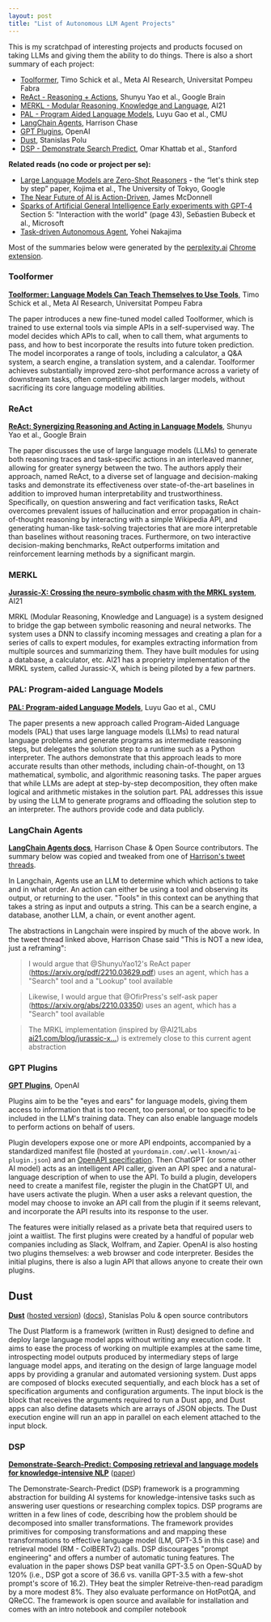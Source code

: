 ```yaml
---
layout: post
title: "List of Autonomous LLM Agent Projects"
---
```


This is my scratchpad of interesting projects and products focused on taking LLMs and giving them the ability to do things. There is also a short summary of each project:

* [Toolformer](https://arxiv.org/abs/2302.04761), Timo Schick et al., Meta AI Research, Universitat Pompeu Fabra
* [ReAct - Reasoning + Actions](https://ai.googleblog.com/2022/11/react-synergizing-reasoning-and-acting.html), Shunyu Yao et al., Google Brain
* [MERKL - Modular Reasoning, Knowledge and Language](https://www.ai21.com/blog/jurassic-x-crossing-the-neuro-symbolic-chasm-with-the-mrkl-system), AI21
* [PAL - Program Aided Language Models](https://arxiv.org/abs/2211.10435), Luyu Gao et al., CMU
* [LangChain Agents](https://python.langchain.com/en/latest/modules/agents.html), Harrison Chase
* [GPT Plugins](https://openai.com/blog/chatgpt-plugins), OpenAI
* [Dust](https://dust.tt/), Stanislas Polu
* [DSP - Demonstrate Search Predict](https://github.com/stanfordnlp/dsp/), Omar Khattab et al., Stanford 


**Related reads (no code or project per se):**
* [Large Language Models are Zero-Shot Reasoners](https://arxiv.org/abs/2205.11916) - the “let's think step by step” paper, Kojima et al., The University of Tokyo, Google
* [The Near Future of AI is Action-Driven](https://jmcdonnell.substack.com/p/the-near-future-of-ai-is-action-driven?sd=pf), James McDonnell 
* [Sparks of Artificial General Intelligence Early experiments with GPT-4](https://arxiv.org/pdf/2303.12712.pdf) Section 5: "Interaction with the world" (page 43), Seb́astien Bubeck et al., Microsoft
* [Task-driven Autonomous Agent](https://twitter.com/yoheinakajima/status/1640934493489070000), Yohei Nakajima


Most of the summaries below were generated by the [perplexity.ai](https://perplexity.ai) [Chrome extension](https://chrome.google.com/webstore/detail/perplexity-ask-ai/hlgbcneanomplepojfcnclggenpcoldo).

### Toolformer

**[Toolformer: Language Models Can Teach Themselves to Use Tools](https://arxiv.org/pdf/2302.04761.pdf)**, Timo Schick et al., Meta AI Research, Universitat Pompeu Fabra

The paper introduces a new fine-tuned model called Toolformer, which is trained to use external tools via simple APIs in a self-supervised way. The model decides which APIs to call, when to call them, what arguments to pass, and how to best incorporate the results into future token prediction. The model incorporates a range of tools, including a calculator, a Q&A system, a search engine, a translation system, and a calendar. Toolformer achieves substantially improved zero-shot performance across a variety of downstream tasks, often competitive with much larger models, without sacrificing its core language modeling abilities.

### ReAct

**[ReAct: Synergizing Reasoning and Acting in Language Models](https://arxiv.org/pdf/2210.03629.pdf)**, Shunyu Yao et al., Google Brain

The paper discusses the use of large language models (LLMs) to generate both reasoning traces and task-specific actions in an interleaved manner, allowing for greater synergy between the two. The authors apply their approach, named ReAct, to a diverse set of language and decision-making tasks and demonstrate its effectiveness over state-of-the-art baselines in addition to improved human interpretability and trustworthiness. Specifically, on question answering and fact verification tasks, ReAct overcomes prevalent issues of hallucination and error propagation in chain-of-thought reasoning by interacting with a simple Wikipedia API, and generating human-like task-solving trajectories that are more interpretable than baselines without reasoning traces. Furthermore, on two interactive decision-making benchmarks, ReAct outperforms imitation and reinforcement learning methods by a significant margin.

### MERKL
**[Jurassic-X: Crossing the neuro-symbolic chasm with the MRKL system](https://www.ai21.com/blog/jurassic-x-crossing-the-neuro-symbolic-chasm-with-the-mrkl-system)**, AI21

MRKL (Modular Reasoning, Knowledge and Language) is a system designed to bridge the gap between symbolic reasoning and neural networks. The system uses a DNN to classify incoming messages and creating a plan for a series of calls to expert modules, for examples extracting information from multiple sources and summarizing them. They have built modules for using a database, a calculator, etc. AI21 has a proprietry implementation of the MRKL system, called Jurassic-X, which is being piloted by a few partners.

### PAL: Program-aided Language Models

**[PAL: Program-aided Language Models](https://arxiv.org/pdf/2211.10435.pdf)**, Luyu Gao et al., CMU

The paper presents a new approach called Program-Aided Language models (PAL) that uses large language models (LLMs) to read natural language problems and generate programs as intermediate reasoning steps, but delegates the solution step to a runtime such as a Python interpreter. The authors demonstrate that this approach leads to more accurate results than other methods, including chain-of-thought, on 13 mathematical, symbolic, and algorithmic reasoning tasks. The paper argues that while LLMs are adept at step-by-step decomposition, they often make logical and arithmetic mistakes in the solution part. PAL addresses this issue by using the LLM to generate programs and offloading the solution step to an interpreter. The authors provide code and data publicly.

### LangChain Agents

**[LangChain Agents docs](https://python.langchain.com/en/latest/modules/agents/getting_started.html)**, Harrison Chase & Open Source contributors. The summary below was copied and tweaked from one of [Harrison's tweet threads](https://twitter.com/hwchase17/status/1595456660507459585).

In Langchain, Agents use an LLM to determine which which actions to take and in what order. An action can either be using a tool and observing its output, or returning to the user. "Tools" in this context can be anything that takes a string as input and outputs a string. This can be a search engine, a database, another LLM, a chain, or event another agent.

The abstractions in Langchain were inspired by much of the above work. In the tweet thread linked above, Harrison Chase said "This is NOT a new idea, just a reframing":

> I would argue that @ShunyuYao12's ReAct paper (<https://arxiv.org/pdf/2210.03629.pdf>) uses an agent, which has a "Search" tool and a "Lookup" tool available

> Likewise, I would argue that @OfirPress's self-ask paper (<https://arxiv.org/abs/2210.03350>) uses an agent, which has a "Search" tool available 

> The MRKL implementation (inspired by @AI21Labs [ai21.com/blog/jurassic-x…](https://www.ai21.com/blog/jurassic-x-crossing-the-neuro-symbolic-chasm-with-the-mrkl-system)) is extremely close to this current agent abstraction

### GPT Plugins

**[GPT Plugins](https://openai.com/blog/chatgpt-plugins)**, OpenAI

Plugins aim to be the "eyes and ears" for language models, giving them access to information that is too recent, too personal, or too specific to be included in the LLM's training data. They can also enable language models to perform actions on behalf of users. 

Plugin developers expose one or more API endpoints, accompanied by a standardized manifest file (hosted at `yourdomain.com/.well-known/ai-plugin.json`) and an [OpenAPI specification](https://swagger.io/specification/). Then ChatGPT (or some other AI model) acts as an intelligent API caller, given an API spec and a natural-language description of when to use the API. To build a plugin, developers need to create a manifest file, register the plugin in the ChatGPT UI, and have users activate the plugin. When a user asks a relevant question, the model may choose to invoke an API call from the plugin if it seems relevant, and incorporate the API results into its response to the user.

The features were initially relased as a private beta that required users to joint a waitlist. The first plugins were created by a handful of popular web companies including as Slack, Wolfram, and Zapier. OpenAI is also hosting two plugins themselves: a web browser and code interpreter. Besides the initial plugins, there is also a lugin API that allows anyone to create their own plugins.

## Dust

**[Dust](https://github.com/dust-tt/dust)** ([hosted version](https://dust.tt/)) ([docs](https://docs.dust.tt/overview)), Stanislas Polu & open source contributors

The Dust Platform is a framework (written in Rust) designed to define and deploy large language model apps without writing any execution code. It aims to ease the process of working on multiple examples at the same time, introspecting model outputs produced by intermediary steps of large language model apps, and iterating on the design of large language model apps by providing a granular and automated versioning system. Dust apps are composed of blocks executed sequentially, and each block has a set of specification arguments and configuration arguments. The input block is the block that receives the arguments required to run a Dust app, and Dust apps can also define datasets which are arrays of JSON objects. The Dust execution engine will run an app in parallel on each element attached to the input block.

### DSP

**[Demonstrate-Search-Predict: Composing retrieval and language models for knowledge-intensive NLP](https://github.com/stanfordnlp/dsp/)** ([paper](https://arxiv.org/abs/2212.14024))

The Demonstrate-Search-Predict (DSP) framework is a programming abstraction for building AI systems for knowledge-intensive tasks such as answering user questions or researching complex topics. DSP programs are written in a few lines of code, describing how the problem should be decomposed into smaller transformations. The framework provides primitives for composing transformations and and mapping these transformations to effective language model (LM, GPT-3.5 in this case) and retrieval model (RM - ColBERTv2) calls. DSP discourages "prompt engineering" and offers a number of automatic tuning features. The evaluation in the paper shows DSP beat vanilla GPT-3.5 on Open-SQuAD by 120% (i.e., DSP got a score of 36.6 vs. vanilla GPT-3.5 with a few-shot prompt's score of 16.2). THey beat the simpler Retreive-then-read paradigm by a more modest 8%. They also evaluate performance on HotPotQA, and QReCC. The framework is open source and available for installation and comes with an intro notebook and compiler notebook